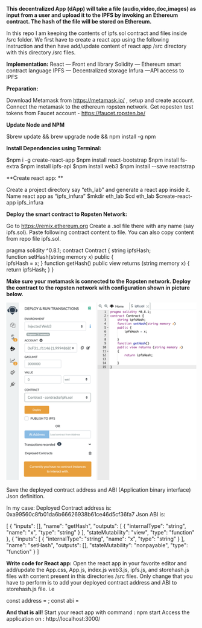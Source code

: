 **This decentralized App (dApp) will take a file (audio,video,doc,images) as input from a user and upload it to the IPFS by invoking an Ethereum contract. The hash of the file will be stored on Ethereum.**

In this repo I am keeping the contents of ipfs.sol contract and files inside /src folder. We first have to create a react app using the following instruction and then have add/update content of react app /src directory with this directory /src files.

**Implementation:**
React — Front end library
Solidity — Ethereum smart contract language
IPFS — Decentralized storage
Infura —API access to IPFS



**Preparation:** 

Download Metamask from https://metamask.io/ , setup and create account. Connect the metamask to the ethereum ropsten network.
Get ropesten test tokens from Faucet account - https://faucet.ropsten.be/ 

**Update Node and NPM**

$brew update && brew upgrade node && npm install -g npm

**Install Dependencies using Terminal:**

$npm i -g create-react-app
$npm install react-bootstrap
$npm install fs-extra
$npm install ipfs-api
$npm install web3
$npm install --save reactstrap

**Create react app: **

Create a project directory say “eth_lab” and generate a react app inside it. Name react app as “ipfs_infura”
$mkdir eth_lab
$cd eth_lab
$create-react-app ipfs_infura

**Deploy the smart contract to Ropsten Network:**

Go to https://remix.ethereum.org
Create a .sol file there with any name (say ipfs.sol). Paste following contract content to file. You can also copy content from repo file ipfs.sol.

pragma solidity ^0.8.1;
contract Contract { 
string ipfsHash;  
function setHash(string memory x) 
public {   
 ipfsHash = x;
} 
function getHash() 
public view returns (string memory x) 
{   
return ipfsHash; 
}
}

**Make sure your metamask is connected to the Ropsten network.
Deploy the contract to the ropsten network with configuration shown in picture below.**

![alt text](https://github.com/rajjha/ipfs_infura/blob/master/Remix%20Contract%20Deploy.png?raw=true)

Save the deployed contract address and ABI (Application binary interface) Json definition.

In my case:
Deployed Contract address is: 0xa99560c8fb01da6b66626938b61ce46d5cf36fa7
Json ABI is: 


[    {
        "inputs": [],
        "name": "getHash",
        "outputs": [
            {
                "internalType": "string",
                "name": "x",
                "type": "string"
            }
        ],
        "stateMutability": "view",
        "type": "function"
    },
    {
        "inputs": [
            {
                "internalType": "string",
                "name": "x",
                "type": "string"
            }
        ],
        "name": "setHash",
        "outputs": [],
        "stateMutability": "nonpayable",
        "type": "function"
    }
]

**Write code for React app:**
Open the react app in your favorite editor and add/update the App.css, App.js, index.js web3.js, ipfs.js, and storehash.js files with content present in this directories /src files. Only change that you have to perform is to add your deployed contract address and ABI to storehash.js file. i.e

const address = <Your contract address>;
const abi = <Your contract ABI>


**And that is all!**
Start your react app with command : npm start
Access the application on : http://localhost:3000/ 
